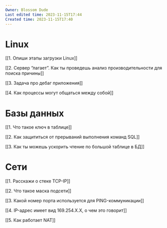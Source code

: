```yaml
---
Owner: Blossom Dude
Last edited time: 2023-11-15T17:44
Created time: 2023-11-15T17:40
---
```

# Linux

[[1. Опиши этапы загрузки Linux]]

[[2. Сервер “лагает”. Как ты проведешь анализ производительности для поиска причины]]

[[3. Задача про дебаг приложения]]

[[4. Как процессы могут общаться между собой]]

# Базы данных

[[1. Что такое ключ в таблице]]

[[2. Как защититься от прерываний выполнения команд SQL]]

[[3. Как ты можешь ускорить чтение по большой таблице в БД]]

# Сети

[[1. Расскажи о стеке TCP-IP]]

[[2. Что такое маска подсети]]

[[3. Какой номер порта используется для PING-коммуникации]]

[[4. IP-адрес имеет вид 169.254.Х.Х, о чем это говорит]]

[[5. Как работает NAT]]